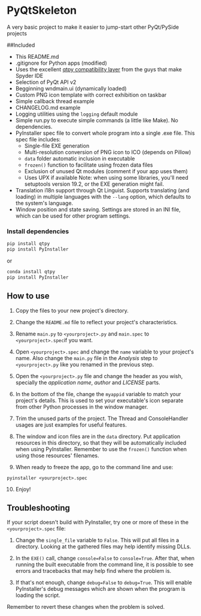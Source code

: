 # PyQtSkeleton
A very basic project to make it easier to jump-start other PyQt/PySide projects

##Included
* This README.md
* .gitignore for Python apps (modified)
* Uses the excellent [qtpy compatibility layer](https://github.com/spyder-ide/qtpy) from the guys that make Spyder IDE
* Selection of PyQt API v2
* Begginning wndmain.ui (dynamically loaded)
* Custom PNG icon template with correct exhibition on taskbar
* Simple callback thread example
* CHANGELOG.md example
* Logging utilities using the `logging` default module
* Simple run.py to execute simple commands (a little like Make). No dependencies.
* PyInstaller spec file to convert whole program into a single .exe file. This spec file includes:
    * Single-file EXE generation
    * Multi-resolution conversion of PNG icon to ICO (depends on Pillow)
    * `data` folder automatic inclusion in executable
    * `frozen()` function to facilitate using frozen data files
    * Exclusion of unused Qt modules (comment if your app uses them)
    * Uses UPX if available
Note: when using some libraries, you'll need setuptools version 19.2, or the EXE generation might fail.
* Translation i18n support through Qt Linguist. Supports translating (and loading) in multiple languages with the `--lang` option, which defaults to the system's language.
* Window position and state saving. Settings are stored in an INI file, which can be used for other program settings.

### Install dependencies

```bash
pip install qtpy
pip install PyInstaller
```

or

```bash
conda install qtpy
pip install PyInstaller
```

## How to use

1. Copy the files to your new project's directory.

2. Change the `README.md` file to reflect your project's characteristics.

3. Rename `main.py` to `<yourproject>.py` and `main.spec` to
`<yourproject>.spec`if you want.

4. Open `<yourproject>.spec` and change the `name` variable to your project's
name. Also change the `main.py` file in the _Analysis_ step to
`<yourproject>.py` like you renamed in the previous step.

5. Open the `<yourproject>.py` file and change the header as you wish,
specially the _application name_, _author_ and _LICENSE_ parts.

6. In the bottom of the file, change the `myappid` variable to match your
project's details. This is used to set your executable's icon separate from
other Python processes in the window manager.

7. Trim the unused parts of the project. The Thread and ConsoleHandler usages
are just examples for useful features.

8. The window and icon files are in the `data` directory. Put application
resources in this directory, so that they will be automatically included when
using PyInstaller. Remember to use the `frozen()` function when using those
resources' filenames.

9. When ready to freeze the app, go to the command line and use:

```
pyinstaller <yourproject>.spec
```

10. Enjoy!

## Troubleshooting

If your script doesn't build with PyInstaller, try one or more of these in the
`<yourproject>.spec` file:

1. Change the `single_file` variable to `False`. This will put all files in a
directory. Looking at the gathered files may help identify missing DLLs.

2. In the `EXE()` call, change `console=False` to `console=True`. After that,
when running the built executable from the command line, it is possible to see
errors and tracebacks that may help find where the problem is.

3. If that's not enough, change `debug=False` to `debug=True`. This will enable
PyInstaller's debug messages which are shown when the program is loading the
script.

Remember to revert these changes when the problem is solved.
